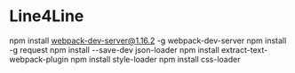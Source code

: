 # Line4Line


npm install webpack-dev-server@1.16.2 -g
webpack-dev-server
npm install -g request
npm install --save-dev json-loader
npm install extract-text-webpack-plugin
npm install style-loader
npm install css-loader
